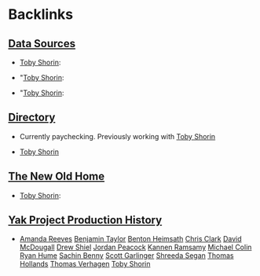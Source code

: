 
# Backlinks
## [Data Sources](<Data Sources.md>)
- [Toby Shorin](<Toby Shorin.md>):

- "[Toby Shorin](<Toby Shorin.md>):

- "[Toby Shorin](<Toby Shorin.md>):

## [Directory](<Directory.md>)
- Currently paychecking. Previously working with [Toby Shorin](<Toby Shorin.md>)

- [Toby Shorin](<Toby Shorin.md>)

## [The New Old Home](<The New Old Home.md>)
- [Toby Shorin](<Toby Shorin.md>):

## [Yak Project Production History](<Yak Project Production History.md>)
- [Amanda Reeves](<Amanda Reeves.md>) [Benjamin Taylor](<Benjamin Taylor.md>) [Benton Heimsath](<Benton Heimsath.md>) [Chris Clark](<Chris Clark.md>) [David McDougall](<David McDougall.md>) [Drew Shiel](<Drew Shiel.md>) [Jordan Peacock](<Jordan Peacock.md>) [Kannen Ramsamy](<Kannen Ramsamy.md>) [Michael Colin](<Michael Colin.md>) [Ryan Hume](<Ryan Hume.md>) [Sachin Benny](<Sachin Benny.md>) [Scott Garlinger](<Scott Garlinger.md>) [Shreeda Segan](<Shreeda Segan.md>) [Thomas Hollands](<Thomas Hollands.md>) [Thomas Verhagen](<Thomas Verhagen.md>) [Toby Shorin](<Toby Shorin.md>)

